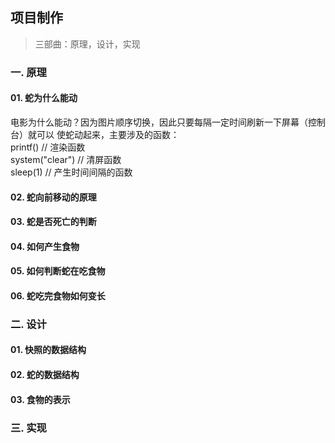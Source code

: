 ## 项目制作

> 三部曲：原理，设计，实现

### 一. 原理
#### 01. 蛇为什么能动
电影为什么能动？因为图片顺序切换，因此只要每隔一定时间刷新一下屏幕（控制台）就可以
使蛇动起来，主要涉及的函数：    
printf()            // 渲染函数   
system("clear")     // 清屏函数   
sleep(1)            // 产生时间间隔的函数    

<!-- TODO -->
#### 02. 蛇向前移动的原理
#### 03. 蛇是否死亡的判断
#### 04. 如何产生食物
#### 05. 如何判断蛇在吃食物
#### 06. 蛇吃完食物如何变长

<!-- TODO -->
### 二. 设计
#### 01. 快照的数据结构
#### 02. 蛇的数据结构
#### 03. 食物的表示

<!-- TODO -->
### 三. 实现
